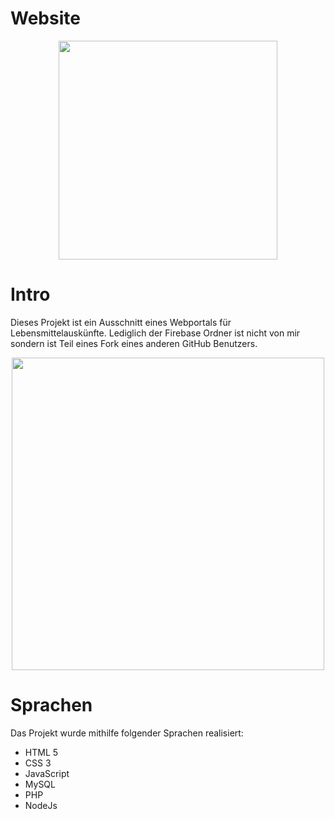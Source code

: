 # Website
<p align="center">
  <img src="https://github.githubassets.com/images/modules/site/home-illo-team.svg" width="350"/>
</p>


# Intro
Dieses Projekt ist ein Ausschnitt eines Webportals für Lebensmittelauskünfte.
Lediglich der Firebase Ordner ist nicht von mir sondern ist Teil eines Fork eines anderen GitHub Benutzers.

<p align="center">
  <img src="Project-Demo-A.jpg" width=500>
</p>

# Sprachen
Das Projekt wurde mithilfe folgender Sprachen realisiert:
<br />
 * HTML 5
 * CSS 3
 * JavaScript
 * MySQL
 * PHP
 * NodeJs

